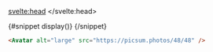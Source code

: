 <script>
  import Avatar from '$lib/avatar/avatar.svelte';
	import Mdsvex from '$lib/highlight/mdsvex.svelte';
</script>

<svelte:head>
	<title>Svelte Components - Avatar</title>
	<meta name="description" content="Svelte-Components" />
</svelte:head>

<Mdsvex title="Avatar" url="https://github.com/Zalcherei/svelte-components/tree/main/src/lib/avatar">
{#snippet display()}
<Avatar alt="large" src="https://picsum.photos/48/48" />
{/snippet}

```html
<Avatar alt="large" src="https://picsum.photos/48/48" />
```
</Mdsvex>
